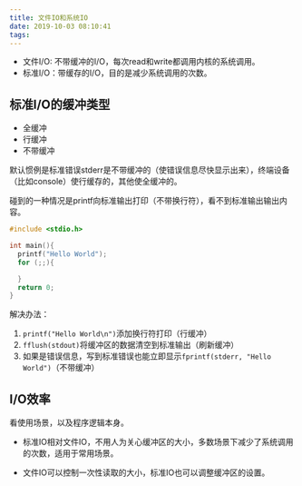 ```yaml
---
title: 文件IO和系统IO 
date: 2019-10-03 08:10:41
tags:
---
```


* 文件I/O: 不带缓冲的I/O，每次read和write都调用内核的系统调用。
* 标准I/O：带缓存的I/O，目的是减少系统调用的次数。

## 标准I/O的缓冲类型

* 全缓冲
* 行缓冲
* 不带缓冲

默认惯例是标准错误stderr是不带缓冲的（使错误信息尽快显示出来），终端设备（比如console）使行缓存的，其他使全缓冲的。

碰到的一种情况是printf向标准输出打印（不带换行符），看不到标准输出输出内容。

```c
#include <stdio.h>

int main(){
  printf("Hello World");
  for (;;){

  }
  return 0;
}
```



解决办法：

1. ```printf("Hello World\n")```添加换行符打印（行缓冲）
2. ```fflush(stdout)```将缓冲区的数据清空到标准输出（刷新缓冲）
3. 如果是错误信息，写到标准错误也能立即显示`fprintf(stderr, "Hello World")`（不带缓冲）

## I/O效率

看使用场景，以及程序逻辑本身。

* 标准IO相对文件IO，不用人为关心缓冲区的大小，多数场景下减少了系统调用的次数，适用于常用场景。

* 文件IO可以控制一次性读取的大小，标准IO也可以调整缓冲区的设置。